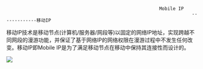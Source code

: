 															Mobile IP
																		-------------移动IP


移动IP技术是移动节点(计算机/服务器/网段等)以固定的网络IP地址，实现跨越不同网段的漫游功能，并保证了基于网络IP的网络权限在漫游过程中不发生任何改变。移动IP即Mobile IP是为了满足移动节点在移动中保持其连接性而设计的。

![](http://i.imgur.com/NPCGAG7.png)